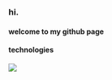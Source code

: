 ### hi.

#### welcome to my github page

#### technologies
<img src="https://cdn.jsdelivr.net/gh/devicons/devicon@latest/icons/cypressio/cypressio-original-wordmark.svg" />
